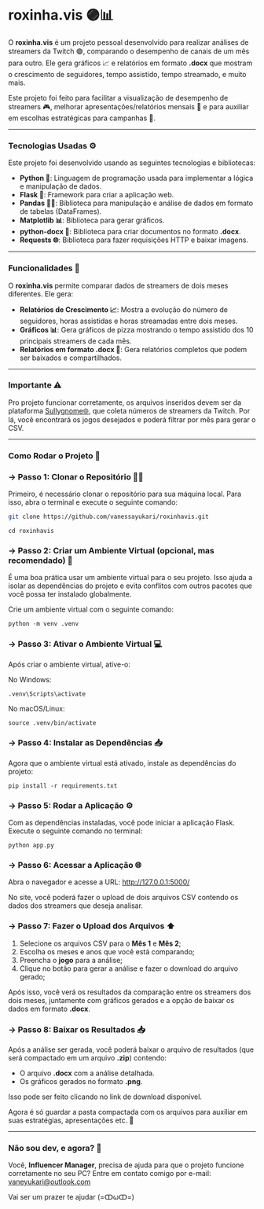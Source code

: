 # roxinha.vis 🟣📊

O **roxinha.vis** é um projeto pessoal desenvolvido para realizar análises de streamers da Twitch 🟣, comparando o desempenho de canais de um mês para outro. Ele gera gráficos 📈 e relatórios em formato **.docx** que mostram o crescimento de seguidores, tempo assistido, tempo streamado, e muito mais.

Este projeto foi feito para facilitar a visualização de desempenho de streamers 🎮, melhorar apresentações/relatórios mensais 📑 e para auxiliar em escolhas estratégicas para campanhas 🎯.

---

### Tecnologias Usadas ⚙️

Este projeto foi desenvolvido usando as seguintes tecnologias e bibliotecas:

- **Python 🐍**: Linguagem de programação usada para implementar a lógica e manipulação de dados.
- **Flask 🚀**: Framework para criar a aplicação web.
- **Pandas 🧑‍💻**: Biblioteca para manipulação e análise de dados em formato de tabelas (DataFrames).
- **Matplotlib 📊**: Biblioteca para gerar gráficos.
- **python-docx 📄**: Biblioteca para criar documentos no formato **.docx**.
- **Requests 🌐**: Biblioteca para fazer requisições HTTP e baixar imagens.

---

### Funcionalidades 🔧

O **roxinha.vis** permite comparar dados de streamers de dois meses diferentes. Ele gera:

- **Relatórios de Crescimento 📈**: Mostra a evolução do número de seguidores, horas assistidas e horas streamadas entre dois meses.
- **Gráficos 📊**: Gera gráficos de pizza mostrando o tempo assistido dos 10 principais streamers de cada mês.
- **Relatórios em formato .docx 📑**: Gera relatórios completos que podem ser baixados e compartilhados.

---

### Importante ⚠️

Pro projeto funcionar corretamente, os arquivos inseridos devem ser da plataforma [Sullygnome🌐](https://sullygnome.com/), que coleta números de streamers da Twitch. Por lá, você encontrará os jogos desejados e poderá filtrar por mês para gerar o CSV.

---

### Como Rodar o Projeto 🚀

### → Passo 1: Clonar o Repositório 🧑‍💻

Primeiro, é necessário clonar o repositório para sua máquina local. Para isso, abra o terminal e execute o seguinte comando:

```bash
git clone https://github.com/vanessayukari/roxinhavis.git
```
```
cd roxinhavis
```

### → Passo 2: Criar um Ambiente Virtual (opcional, mas recomendado) 🌱

É uma boa prática usar um ambiente virtual para o seu projeto. Isso ajuda a isolar as dependências do projeto e evita conflitos com outros pacotes que você possa ter instalado globalmente.

Crie um ambiente virtual com o seguinte comando:

```
python -m venv .venv
```

### → Passo 3: Ativar o Ambiente Virtual 💻

Após criar o ambiente virtual, ative-o:

No Windows:
```
.venv\Scripts\activate
```

No macOS/Linux:
```
source .venv/bin/activate
```

### → Passo 4: Instalar as Dependências 📥

Agora que o ambiente virtual está ativado, instale as dependências do projeto:

```
pip install -r requirements.txt
```

### → Passo 5: Rodar a Aplicação ⚙️

Com as dependências instaladas, você pode iniciar a aplicação Flask. Execute o seguinte comando no terminal:

```
python app.py
```

### → Passo 6: Acessar a Aplicação 🌐

Abra o navegador e acesse a URL: http://127.0.0.1:5000/

No site, você poderá fazer o upload de dois arquivos CSV contendo os dados dos streamers que deseja analisar.

### → Passo 7: Fazer o Upload dos Arquivos ⬆️

1. Selecione os arquivos CSV para o **Mês 1** e **Mês 2**;
2. Escolha os meses e anos que você está comparando;
3. Preencha o **jogo** para a análise;
4. Clique no botão para gerar a análise e fazer o download do arquivo gerado;

Após isso, você verá os resultados da comparação entre os streamers dos dois meses, juntamente com gráficos gerados e a opção de baixar os dados em formato **.docx**.

### → Passo 8: Baixar os Resultados 📥

Após a análise ser gerada, você poderá baixar o arquivo de resultados (que será compactado em um arquivo **.zip**) contendo:

- O arquivo **.docx** com a análise detalhada.
- Os gráficos gerados no formato **.png**.

Isso pode ser feito clicando no link de download disponível.

Agora é só guardar a pasta compactada com os arquivos para auxiliar em suas estratégias, apresentações etc. 🙂

---

### Não sou dev, e agora? 🌟
Você, **Influencer Manager**, precisa de ajuda para que o projeto funcione corretamente no seu PC? Entre em contato comigo por e-mail: vaneyukari@outlook.com

Vai ser um prazer te ajudar (=ↀωↀ=)
